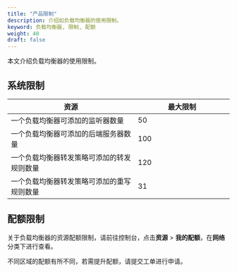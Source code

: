 ```yaml
---
title: "产品限制"
description: 介绍如负载均衡器的使用限制。
keyword: 负载均衡器, 限制, 配额
weight: 40
draft: false
---
```


本文介绍负载均衡器的使用限制。

## 系统限制

| 资源                                       | <span style="display: inline-block;width:200px">最大限制</span> |
| ------------------------------------------ | ------------------------------------------------------------ |
| 一个负载均衡器可添加的监听器数量           | 50                                                           |
| 一个负载均衡器可添加的后端服务器数量       | 100                                                          |
| 一个负载均衡器转发策略可添加的转发规则数量 | 120                                                          |
| 一个负载均衡器转发策略可添加的重写规则数量 | 31                                                           |

## 配额限制

关于负载均衡器的资源配额限制，请前往控制台，点击**资源** > **我的配额**，在**网络**分类下进行查看。

不同区域的配额有所不同，若需提升配额，请提交工单进行申请。



